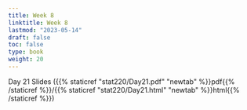 ```yaml
---
title: Week 8 
linktitle: Week 8
lastmod: "2023-05-14"
draft: false  
toc: false  
type: book  
weight: 20
---
```



Day 21 Slides ({{% staticref "stat220/Day21.pdf" "newtab" %}}pdf{{% /staticref %}}/{{% staticref "stat220/Day21.html" "newtab" %}}html{{% /staticref %}})




